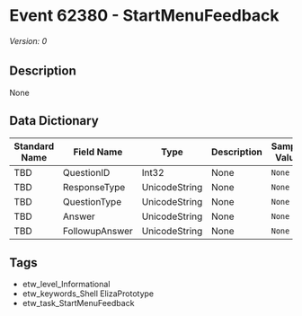 # Event 62380 - StartMenuFeedback
###### Version: 0

## Description
None

## Data Dictionary
|Standard Name|Field Name|Type|Description|Sample Value|
|---|---|---|---|---|
|TBD|QuestionID|Int32|None|`None`|
|TBD|ResponseType|UnicodeString|None|`None`|
|TBD|QuestionType|UnicodeString|None|`None`|
|TBD|Answer|UnicodeString|None|`None`|
|TBD|FollowupAnswer|UnicodeString|None|`None`|

## Tags
* etw_level_Informational
* etw_keywords_Shell ElizaPrototype
* etw_task_StartMenuFeedback